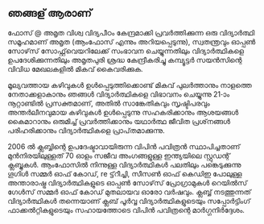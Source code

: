 
## ഞങ്ങള് ആരാണ്

ഫോസ് @ അമൃത വിശ്വ വിദ്യപീഠം കേന്ദ്രമാക്കി പ്രവർത്തിക്കുന്ന ഒരു വിദ്യാർത്ഥി സമൂഹമാണ് അമൃത (ആംഫോസ് എന്നും അറിയപ്പെടുന്നു),
സ്വതന്ത്രവും ഓപ്പൺ സോഴ്‌സ് സോഫ്റ്റ്‌വെയറിലേക്ക് സംഭാവന ചെയ്യുന്നതിലും വിദ്യാർത്ഥികളെ ഉപദേശിക്കുന്നതിലും അമൃതപുരി ശ്രദ്ധ കേന്ദ്രീകരിച്ചു കമ്പ്യൂട്ടർ സയൻസിന്റെ വിവിധ മേഖലകളിൽ മികവ് കൈവരിക്കുക.


മൂല്യവത്തായ കഴിവുകൾ ഉൾപ്പെടുത്തിക്കൊണ്ട് മികവ് പുലർത്താനും നാളത്തെ നേതാക്കളാകാനും ഞങ്ങൾ വിദ്യാർത്ഥികളെ വിഭാവനം ചെയ്യുന്നു
21-ാം നൂറ്റാണ്ടിൽ പ്രസക്തമാണ്, അതിൽ സാങ്കേതികവും സൃഷ്ടിപരവും അന്തർലീനവുമായ കഴിവുകൾ ഉൾപ്പെടുന്നു
സഹകരിക്കാനും ആശയങ്ങൾ കൈമാറാനും ഒരുമിച്ച് പ്രവർത്തിക്കാനും യഥാർത്ഥ ജീവിത പ്രശ്‌നങ്ങൾ പരിഹരിക്കാനും വിദ്യാർത്ഥികളെ പ്രാപ്‌തമാക്കുന്നു.

2006 ൽ ക്ലബ്ബിന്റെ ഉപദേഷ്ടാവായിരുന്ന വിപിൻ പവിത്രൻ സ്ഥാപിച്ചതാണ് മുൻ‌നിരയിലുള്ളത്
70 ഓളം സജീവ അംഗങ്ങളുള്ള ഇന്ത്യയിലെ സ്റ്റുഡന്റ് ക്ലബ്ബുകൾ. ആംഫോസിൽ നിന്നുള്ള വിദ്യാർത്ഥികൾ പലതിലും പങ്കെടുക്കുന്നു
ഗൂഗിൾ സമ്മർ ഓഫ് കോഡ്, re ട്ട്‌റീച്ചി, സീസൺ ഓഫ് കെ‌ഡി‌ഇ പോലുള്ള അന്താരാഷ്ട്ര വിദ്യാർത്ഥികളുടെ ഓപ്പൺ സോഴ്‌സ് പ്രോഗ്രാമുകൾ
റെയിൽസ് ഗേൾസ് സമ്മർ ഓഫ് കോഡ് മുതലായവ ഓരോ വർഷവും. ക്ലബ്ബ് നടത്തുന്നത് വിദ്യാർത്ഥികൾ തന്നെയാണ്
ക്ലബ് പൂർവ്വ വിദ്യാർത്ഥികളുടെയും സപ്പോർട്ടിംഗ് ഫാക്കൽറ്റികളുടെയും സഹായത്തോടെ വിപിൻ പവിത്രന്റെ മാർഗ്ഗനിർദ്ദേശം.